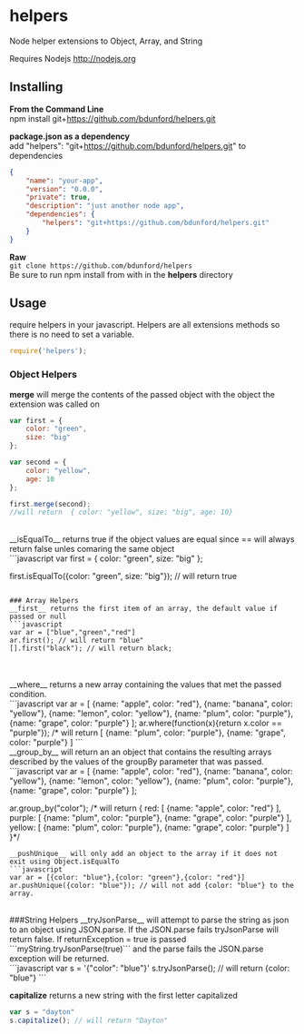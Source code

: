 # helpers

Node helper extensions to Object, Array, and String

Requires Nodejs http://nodejs.org


## Installing

__From the Command Line__<br />
npm install git+https://github.com/bdunford/helpers.git

__package.json as a dependency__<br />
add "helpers": "git+https://github.com/bdunford/helpers.git" to dependencies <br />
```json
{
    "name": "your-app",
    "version": "0.0.0",
    "private": true,
    "description": "just another node app",
    "dependencies": {
        "helpers": "git+https://github.com/bdunford/helpers.git"
    }
}

```
__Raw__<br />
```git clone https://github.com/bdunford/helpers```<br />
Be sure to run npm install from with in the __helpers__ directory


## Usage

require helpers in your javascript. Helpers are all extensions methods so there is no need to set a variable.
```javascript
require('helpers');
```

### Object Helpers
__merge__ will merge the contents of the passed object with the object the extension was called on
```javascript
var first = {
    color: "green",
    size: "big"
};

var second = {
    color: "yellow",
    age: 10
};

first.merge(second);
//will return  { color: "yellow", size: "big", age: 10}
```
<br />
__isEqualTo__ returns true if the object values are equal since == will always return false unles comaring the same object
<br />
```javascript
var first = {
    color: "green",
    size: "big"
};

first.isEqualTo({color: "green", size: "big"});
// will return true
```

### Array Helpers
__first__ returns the first item of an array, the default value if passed or null
```javascript
var ar = ["blue","green","red"]
ar.first(); // will return "blue"
[].first("black"); // will return black;
```
<br />
<br />
__where__ returns a new array containing the values that met the passed condition.
<br />
```javascript
var ar = [
    {name: "apple", color: "red"},
    {name: "banana", color: "yellow"},
    {name: "lemon", color: "yellow"},
    {name: "plum", color: "purple"},
    {name: "grape", color: "purple"}
];
ar.where(function(x){return x.color == "purple"});
/* will return [
    {name: "plum", color: "purple"},
    {name: "grape", color: "purple"}
]
```
<br />
__group_by__ will return an an object that contains the resulting arrays described by the values of the groupBy parameter that was passed.
<br />
```javascript
var ar = [
    {name: "apple", color: "red"},
    {name: "banana", color: "yellow"},
    {name: "lemon", color: "yellow"},
    {name: "plum", color: "purple"},
    {name: "grape", color: "purple"}
];

ar.group_by("color");
/* will return {
    red: [
        {name: "apple", color: "red"}
    ],
    purple: [
        {name: "plum", color: "purple"},
        {name: "grape", color: "purple"}
    ],
    yellow: [
        {name: "plum", color: "purple"},
        {name: "grape", color: "purple"}
    ]
}*/
```
__pushUnique__ will only add an object to the array if it does not exit using Object.isEqualTo
```javascript
var ar = [{color: "blue"},{color: "green"},{color: "red"}]
ar.pushUnique({color: "blue"}); // will not add {color: "blue"} to the array.
```
<br />
###String Helpers
__tryJsonParse__ will attempt to parse the string as json to an object using JSON.parse. If the JSON.parse fails tryJsonParse will return false. If returnException = true is passed ```myString.tryJsonParse(true)``` and the parse fails the JSON.parse exception will be returned.
<br />
```javascript
var s = '{"color": "blue"}'
s.tryJsonParse(); // will return {color: "blue"}
```

__capitalize__ returns a new string with the first letter capitalized
<br />
```javascript
var s = "dayton"
s.capitalize(); // will return "Dayton"
```
